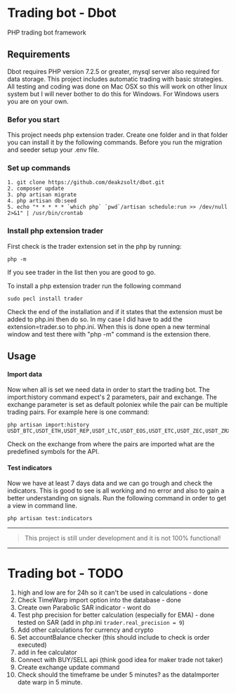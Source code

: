 # Trading bot - Dbot
PHP trading bot framework

## Requirements
Dbot requires PHP version 7.2.5 or greater, mysql server also required for data storage. 
This project includes automatic trading with basic strategies. All testing and coding was done on Mac OSX so this will work on other linux system but I will
never bother to do this for Windows. For Windows users you are on your own.

### Befor you start
This project needs php extension trader.
Create one folder and in that folder you can install it by the following commands.
Before you run the migration and seeder setup your .env file.

### Set up commands
```
1. git clone https://github.com/deakzsolt/dbot.git
2. composer update
3. php artisan migrate
4. php artisan db:seed
5. echo "* * * * * `which php` `pwd`/artisan schedule:run >> /dev/null 2>&1" | /usr/bin/crontab
``` 

### Install php extension trader
First check is the trader extension set in the php by running:
```
php -m
```
If you see trader in the list then you are good to go.

To install a php extension trader run the following command
```
sudo pecl install trader
```
Check the end of the installation and if it states that the extension must be added to php.ini then do so.
In my case I did have to add the extension=trader.so to php.ini.
When this is done open a new terminal window and test there with "php -m" command is the extension there.

## Usage

#### Import data
Now when all is set we need data in order to start the trading bot.
The import:history command expect's 2 parameters, pair and exchange. 
The exchange parameter is set as default poloniex while the pair can be multiple trading pairs.
For example here is one command:
```
php artisan import:history USDT_BTC,USDT_ETH,USDT_REP,USDT_LTC,USDT_EOS,USDT_ETC,USDT_ZEC,USDT_ZRX
```
Check on the exchange from where the pairs are imported what are the predefined symbols for the API.

#### Test indicators
Now we have at least 7 days data and we can go trough and check the indicators.
This is good to see is all working and no error and also to gain a better understanding on signals.
Run the following command in order to get a view in command line.
```
php artisan test:indicators
```
___
> This project is still under development and it is not 100% functional!
___

# Trading bot - TODO

1. high and low are for 24h so it can't be used in calculations - done
2. Check TimeWarp import option into the database - done
3. Create own Parabolic SAR indicator - wont do
4. Test php precision for better calculation (especially for EMA) - done tested on SAR (add in php.ini ```trader.real_precision = 9```)
5. Add other calculations for currency and crypto
6. Set accountBalance checker (this should include to check is order executed)
7. add in fee calculator
8. Connect with BUY/SELL api (think good idea for maker trade not taker)
9. Create exchange update command  
10. Check should the timeframe be under 5 minutes? as the dataImporter date warp in 5 minute.
